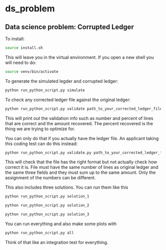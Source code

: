 # ds_problem
Data science problem: Corrupted Ledger
--------------------

To install:

```bash
source install.sh
```

This will leave you in the virtual environment. If you open a new shell
you will need to do:

```bash
source venv/bin/activate
```

To generate the simulated legder and corrupted ledger:

```bash
python run_python_script.py simulate
```

To check any corrected ledger file against the original ledger:

```bash
python run_python_script.py validate path_to_your_corrected_ledger_file score
```

This will print out the validation info such as number and percent of lines
that are correct and the amount recovered. The percent recovered is the thing 
we are  trying to optimize for.

You can only do that if you actually have the ledger file. An applicant taking
this coding test can do this instead:

```bash
python run_python_script.py validate.py path_to_your_corrected_ledger_file
```

This will check that the file has the right format but not actually check
how correct it is. File must have the same number of lines as original ledger 
and the same three fields and they must sum up to the same amount. Only the 
assignment of the numbers can be different.

This also includes three solutions. You can run them like this

```bash
python run_python_script.py solution_1
```

```bash
python run_python_script.py solution_2
```

```bash
python run_python_script.py solution_3
```

You can run everything and also make some plots with

```bash
python run_python_script.py all
```

Think of that like an integration test for everything.
